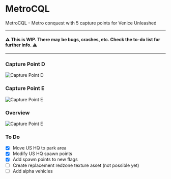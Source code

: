# MetroCQL
 MetroCQL - Metro conquest with 5 capture points for Venice Unleashed
 
----

 #### ⚠️ This is WIP. There may be bugs, crashes, etc. Check the to-do list for further info. ⚠️

----

### Capture Point D
![Capture Point D](https://i.imgur.com/KJlrfml.jpg)

### Capture Point E
![Capture Point E](https://i.imgur.com/WkUbk55.jpg)

### Overview
![Capture Point E](https://i.imgur.com/Pw5wFTI.jpg)

### To Do
- [x] Move US HQ to park area
- [x] Modify US HQ spawn points
- [x] Add spawn points to new flags
- [ ] Create replacement redzone texture asset (not possible yet)
- [ ] Add alpha vehicles